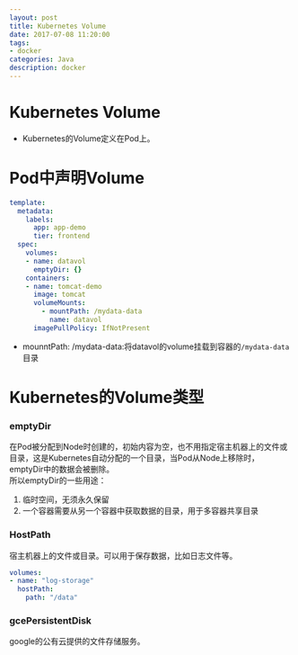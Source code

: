 ```yaml
---
layout: post
title: Kubernetes Volume
date: 2017-07-08 11:20:00
tags:
- docker
categories: Java
description: docker
---
```


# Kubernetes Volume

* Kubernetes的Volume定义在Pod上。


# Pod中声明Volume
```yaml
template:
  metadata:
    labels:
      app: app-demo
      tier: frontend
  spec:
    volumes:
    - name: datavol
      emptyDir: {}
    containers:
    - name: tomcat-demo
      image: tomcat
      volumeMounts:
        - mountPath: /mydata-data
          name: datavol
      imagePullPolicy: IfNotPresent
```

* mounntPath: /mydata-data:将datavol的volume挂载到容器的`/mydata-data`目录

# Kubernetes的Volume类型
### emptyDir
在Pod被分配到Node时创建的，初始内容为空，也不用指定宿主机器上的文件或目录，这是Kubernetes自动分配的一个目录，当Pod从Node上移除时，emptyDir中的数据会被删除。    
所以emptyDir的一些用途：    
1. 临时空间，无须永久保留
2. 一个容器需要从另一个容器中获取数据的目录，用于多容器共享目录    
### HostPath
宿主机器上的文件或目录。可以用于保存数据，比如日志文件等。
```yaml
volumes:
- name: "log-storage"
  hostPath:
    path: "/data"
```
### gcePersistentDisk
google的公有云提供的文件存储服务。

